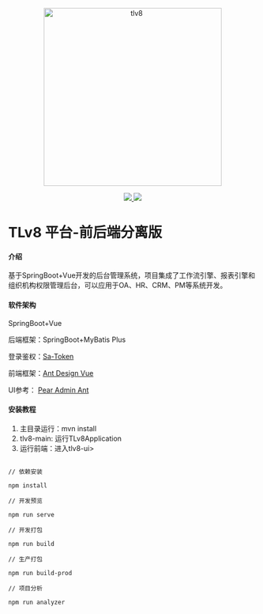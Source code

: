 <p align="center">
<a href="https://www.tlv8.com" rel="nofollow">
   <img src="https://images.gitee.com/uploads/images/2021/1019/103335_e14063b4_1210964.png" alt="tlv8" width="360">
</a>
</p>

<p align="center">
   <a href="https://www.oracle.com/java/technologies/downloads/#java11">
      <img src='https://img.shields.io/badge/jdk-11+-redviolet.svg'>
   </a>
   <a href="LICENSE" rel="nofollow">
      <img src="https://img.shields.io/badge/license-MIT-redviolet.svg">
   </a>
</p>

# TLv8 平台-前后端分离版

#### 介绍
基于SpringBoot+Vue开发的后台管理系统，项目集成了工作流引擎、报表引擎和组织机构权限管理后台，可以应用于OA、HR、CRM、PM等系统开发。

#### 软件架构
SpringBoot+Vue

后端框架：SpringBoot+MyBatis Plus

登录鉴权：[Sa-Token](https://gitee.com/dromara/sa-token)

前端框架：[Ant Design Vue](https://antdv.com/components/overview-cn)

UI参考： [Pear Admin Ant](https://gitee.com/pear-admin/pear-admin-ant)

#### 安装教程

1. 主目录运行：mvn install
2. tlv8-main: 运行TLv8Application
3. 运行前端：进入tlv8-ui>


```

// 依赖安装

npm install

// 开发预览

npm run serve

// 开发打包

npm run build

// 生产打包

npm run build-prod

// 项目分析

npm run analyzer

```






